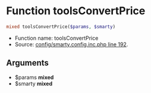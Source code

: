 Function toolsConvertPrice
===========================





```php
mixed toolsConvertPrice($params, $smarty)
```

* Function name: toolsConvertPrice
* Source: [config/smarty.config.inc.php line 192](https://github.com/PrestaShop/PrestaShop/blob/1.6.0.7/config/smarty.config.inc.php#L192).

Arguments
---------

* $params **mixed**
* $smarty **mixed**

